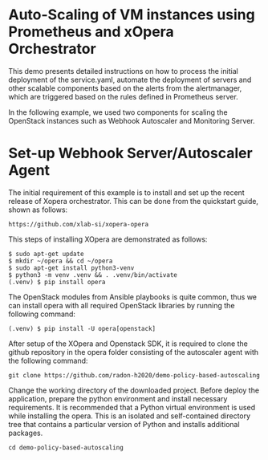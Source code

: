 # Auto-Scaling of VM instances using Prometheus and xOpera Orchestrator
This demo presents detailed instructions on how to process the initial deployment of the service.yaml, automate the deployment of servers and other scalable components based on the alerts from the alertmanager, which are triggered based on the rules defined in Prometheus server.

In the following example, we used two components for scaling the OpenStack instances such as Webhook Autoscaler and Monitoring Server.

# Set-up Webhook Server/Autoscaler Agent
The initial requirement of this example is to install and set up the recent release of  Xopera orchestrator. This can be done from the quickstart guide, shown as follows:
```
https://github.com/xlab-si/xopera-opera

```
This steps of installing XOpera are demonstrated as follows:
```
$ sudo apt-get update
$ mkdir ~/opera && cd ~/opera
$ sudo apt-get install python3-venv
$ python3 -m venv .venv && . .venv/bin/activate
(.venv) $ pip install opera

```
The OpenStack modules from Ansible playbooks is quite common, thus we can install opera with all required OpenStack libraries by running the following command:
```
(.venv) $ pip install -U opera[openstack]
```
After setup of the XOpera and Openstack SDK, it is required to clone the github repository in the opera folder consisting of the autoscaler agent with the following command:
```
git clone https://github.com/radon-h2020/demo-policy-based-autoscaling

```
Change the working directory of the downloaded project. Before deploy the application, prepare the python environment and install necessary requirements. It is recommended that a Python virtual environment is used while installing the opera. This is an isolated and self-contained directory tree that contains a particular version of Python and installs additional packages.
```
cd demo-policy-based-autoscaling

```

